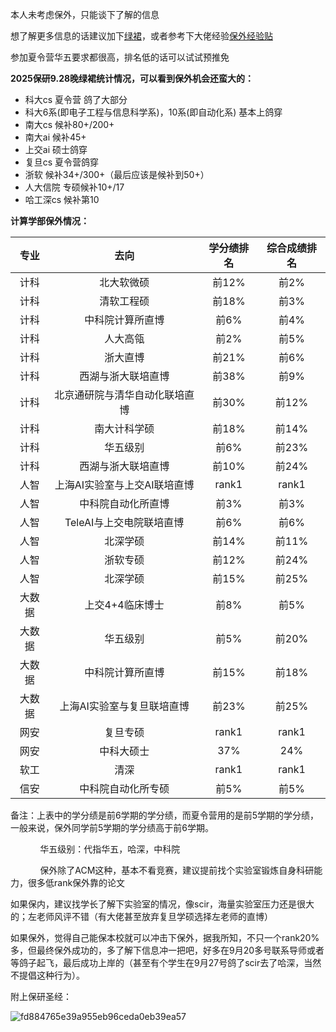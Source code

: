 本人未考虑保外，只能谈下了解的信息

想了解更多信息的话建议加下[绿裙](https://github.com/CS-BAOYAN)，或者参考下大佬经验[保外经验贴](https://csbaoyan.top/%E4%BF%9D%E7%A0%94%E7%BB%8F%E9%AA%8C%E8%B4%B4/%E6%80%BB%E8%A7%88/)

参加夏令营华五要求都很高，排名低的话可以试试预推免

**2025保研9.28晚绿裙统计情况，可以看到保外机会还蛮大的：**

* 科大cs 夏令营 鸽了大部分
* 科大6系(即电子工程与信息科学系)，10系(即自动化系) 基本上鸽穿
* 南大cs 候补80+/200+
* 南大ai  候补45+
* 上交ai 硕士鸽穿
* 复旦cs 夏令营鸽穿
* 浙软 候补34+/300+（最后应该是候补到50+）
* 人大信院 专硕候补10+/17 
* 哈工深cs  候补第10

**计算学部保外情况：**

| **专业** | **去向** | **学分绩排名** | **综合成绩排名** |
|:--------:|:--------:|:----------:|:--------:|
| 计科 | 北大软微硕 | 前12%| 前2%|
| 计科 | 清软工程硕 | 前18%| 前3%|
| 计科 | 中科院计算所直博  | 前6%| 前4%|
| 计科 | 人大高瓴 |前2% | 前5%|
| 计科 | 浙大直博 | 前21%| 前6%|
| 计科 | 西湖与浙大联培直博 | 前38%| 前9%|
| 计科 | 北京通研院与清华自动化联培直博 | 前30%| 前12%|
| 计科 | 南大计科学硕  | 前18%| 前14%|
| 计科 |  华五级别 | 前6%| 前23%|
| 计科 | 西湖与浙大联培直博 | 前10%| 前24%|
| 人智 | 上海AI实验室与上交AI联培直博 | rank1 | rank1|
| 人智 | 中科院自动化所直博 | 前3% | 前3% |
| 人智 | TeleAI与上交电院联培直博 | 前6% | 前6%|
| 人智 | 北深学硕 | 前14%| 前11%|
| 人智 | 浙软专硕 | 前12%|前24% |
| 人智 | 北深学硕 | 前15%| 前25%|
| 大数据 | 上交4+4临床博士 | 前8%| 前5%|
| 大数据 |  华五级别 | 前5%| 前20%|
| 大数据 | 中科院计算所直博 |前15% |前18% |
| 大数据 | 上海AI实验室与复旦联培直博 |前23% |前25% |
| 网安 | 复旦专硕 | rank1| rank1|
| 网安 | 中科大硕士 | 37%| 24%|
| 软工 |  清深 | rank1| rank1|
| 信安 | 中科院自动化所专硕 |前5% | 前5% |

备注：上表中的学分绩是前6学期的学分绩，而夏令营用的是前5学期的学分绩，一般来说，保外同学前5学期的学分绩高于前6学期。
      
&nbsp;&nbsp;&nbsp;&nbsp;&nbsp;&nbsp;&nbsp;&nbsp;&nbsp;&nbsp;&nbsp;&nbsp;华五级别：代指华五，哈深，中科院

&nbsp;&nbsp;&nbsp;&nbsp;&nbsp;&nbsp;&nbsp;&nbsp;&nbsp;&nbsp;&nbsp;&nbsp;保外除了ACM这种，基本不看竞赛，建议提前找个实验室锻炼自身科研能力，很多低rank保外靠的论文

如果保内，建议找学长了解下实验室的情况，像scir，海量实验室压力还是很大的；左老师风评不错（有大佬甚至放弃复旦学硕选择左老师的直博）

如果保外，觉得自己能保本校就可以冲击下保外，据我所知，不只一个rank20%多，但最终保外成功的，多了解下信息冲一把吧，好多在9月20多号联系导师或者等鸽子起飞，最后成功上岸的（甚至有个学生在9月27号鸽了scir去了哈深，当然不提倡这种行为）。


附上保研圣经：

![fd884765e39a955eb96ceda0eb39ea57](https://github.com/user-attachments/assets/d73ee124-ae99-4fd1-8cab-65ece913327d)

